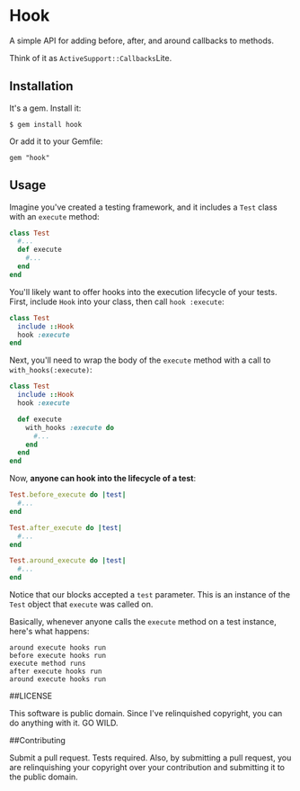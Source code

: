 # Hook

A simple API for adding before, after, and around callbacks to methods.

Think of it as `ActiveSupport::Callbacks`Lite.

## Installation

It's a gem. Install it:
    
    $ gem install hook

Or add it to your Gemfile:
    
    gem "hook"

## Usage

Imagine you've created a testing framework, and it includes a `Test`
class with an `execute` method:

```ruby
class Test
  #...
  def execute
    #...
  end
end
```

You'll likely want to offer hooks into the execution lifecycle of your
tests. First, include `Hook` into your class, then call `hook :execute`:

```ruby
class Test
  include ::Hook
  hook :execute
end
```

Next, you'll need to wrap the body of the `execute` method with a call
to `with_hooks(:execute)`:

```ruby
class Test
  include ::Hook
  hook :execute

  def execute
    with_hooks :execute do
      #...
    end
  end
end
```

Now, **anyone can hook into the lifecycle of a test**:

```ruby
Test.before_execute do |test|
  #...
end

Test.after_execute do |test|
  #...
end

Test.around_execute do |test|
  #...
end 
```

Notice that our blocks accepted a `test` parameter. This is an instance
of the `Test` object that `execute` was called on.

Basically, whenever anyone calls the `execute` method on a test
instance, here's what happens:

    around execute hooks run
    before execute hooks run
    execute method runs
    after execute hooks run
    around execute hooks run


##LICENSE

This software is public domain. Since I've relinquished copyright, you can do anything with it. GO WILD.

##Contributing

Submit a pull request. Tests required. Also, by submitting a pull
request, you are relinquishing your copyright over your contribution and
submitting it to the public domain.
